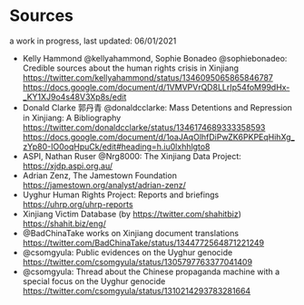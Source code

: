 # Sources
a work in progress, last updated: 06/01/2021

* Kelly Hammond @kellyahammond, Sophie Bonadeo @sophiebonadeo: Credible sources about the human rights crisis in Xinjiang  
  https://twitter.com/kellyahammond/status/1346095065865846787  
  https://docs.google.com/document/d/1VMVPVrQD8LLrIp54foM99dHx-_KY1XJ9o4s48V3Xp8s/edit
* Donald Clarke 郭丹青 @donaldcclarke: Mass Detentions and Repression in Xinjiang: A Bibliography  
  https://twitter.com/donaldcclarke/status/1346174689333358593  
  https://docs.google.com/document/d/1oaJAqOlhfDiPwZK6PKPEqHihXg_zYp80-IO0oqHpuCk/edit#heading=h.iu0lxhhlgto8  
* ASPI, Nathan Ruser @Nrg8000: The Xinjiang Data Project:  
  https://xjdp.aspi.org.au/  
* Adrian Zenz, The Jamestown Foundation  
  https://jamestown.org/analyst/adrian-zenz/  
* Uyghur Human Rights Project: Reports and briefings  
  https://uhrp.org/uhrp-reports
* Xinjiang Victim Database (by https://twitter.com/shahitbiz)  
  https://shahit.biz/eng/ 
* @BadChinaTake works on Xinjiang document translations  
  https://twitter.com/BadChinaTake/status/1344772564871221249
* @csomgyula: Public evidences on the Uyghur genocide  
  https://twitter.com/csomgyula/status/1305797763377041409
* @csomgyula: Thread about the Chinese propaganda machine with a special focus on the Uyghur genocide  
  https://twitter.com/csomgyula/status/1310214293783281664
